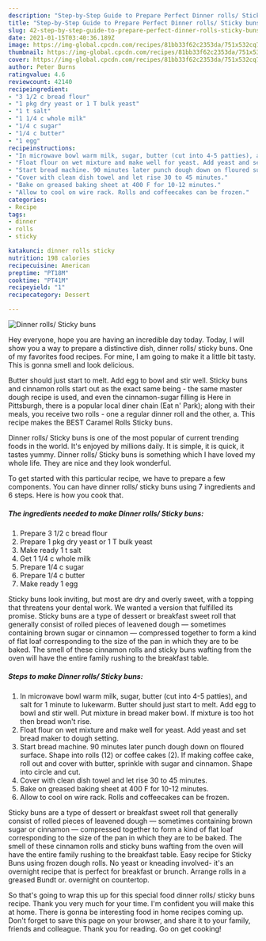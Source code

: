 ```yaml
---
description: "Step-by-Step Guide to Prepare Perfect Dinner rolls/ Sticky buns"
title: "Step-by-Step Guide to Prepare Perfect Dinner rolls/ Sticky buns"
slug: 42-step-by-step-guide-to-prepare-perfect-dinner-rolls-sticky-buns
date: 2021-01-15T03:40:36.189Z
image: https://img-global.cpcdn.com/recipes/81bb33f62c2353da/751x532cq70/dinner-rolls-sticky-buns-recipe-main-photo.jpg
thumbnail: https://img-global.cpcdn.com/recipes/81bb33f62c2353da/751x532cq70/dinner-rolls-sticky-buns-recipe-main-photo.jpg
cover: https://img-global.cpcdn.com/recipes/81bb33f62c2353da/751x532cq70/dinner-rolls-sticky-buns-recipe-main-photo.jpg
author: Peter Burns
ratingvalue: 4.6
reviewcount: 42140
recipeingredient:
- "3 1/2 c bread flour"
- "1 pkg dry yeast or 1 T bulk yeast"
- "1 t salt"
- "1 1/4 c whole milk"
- "1/4 c sugar"
- "1/4 c butter"
- "1 egg"
recipeinstructions:
- "In microwave bowl warm milk, sugar, butter (cut into 4-5 patties), and salt for 1 minute to lukewarm. Butter should just start to melt. Add egg to bowl and stir well. Put mixture in bread maker bowl. If mixture is too hot then bread won&#39;t rise."
- "Float flour on wet mixture and make well for yeast. Add yeast and set bread maker to dough setting."
- "Start bread machine. 90 minutes later punch dough down on floured surface. Shape into rolls (12) or coffee cakes (2). If making coffee cake, roll out and cover with butter, sprinkle with sugar and cinnamon. Shape into circle and cut."
- "Cover with clean dish towel and let rise 30 to 45 minutes."
- "Bake on greased baking sheet at 400 F for 10-12 minutes."
- "Allow to cool on wire rack. Rolls and coffeecakes can be frozen."
categories:
- Recipe
tags:
- dinner
- rolls
- sticky

katakunci: dinner rolls sticky 
nutrition: 198 calories
recipecuisine: American
preptime: "PT18M"
cooktime: "PT41M"
recipeyield: "1"
recipecategory: Dessert

---
```



![Dinner rolls/ Sticky buns](https://img-global.cpcdn.com/recipes/81bb33f62c2353da/751x532cq70/dinner-rolls-sticky-buns-recipe-main-photo.jpg)

Hey everyone, hope you are having an incredible day today. Today, I will show you a way to prepare a distinctive dish, dinner rolls/ sticky buns. One of my favorites food recipes. For mine, I am going to make it a little bit tasty. This is gonna smell and look delicious.

Butter should just start to melt. Add egg to bowl and stir well. Sticky buns and cinnamon rolls start out as the exact same being - the same master dough recipe is used, and even the cinnamon-sugar filling is Here in Pittsburgh, there is a popular local diner chain (Eat n&#39; Park); along with their meals, you receive two rolls - one a regular dinner roll and the other, a. This recipe makes the BEST Caramel Rolls Sticky buns.

Dinner rolls/ Sticky buns is one of the most popular of current trending foods in the world. It's enjoyed by millions daily. It is simple, it is quick, it tastes yummy. Dinner rolls/ Sticky buns is something which I have loved my whole life. They are nice and they look wonderful.


To get started with this particular recipe, we have to prepare a few components. You can have dinner rolls/ sticky buns using 7 ingredients and 6 steps. Here is how you cook that.

<!--inarticleads1-->

##### The ingredients needed to make Dinner rolls/ Sticky buns:

1. Prepare 3 1/2 c bread flour
1. Prepare 1 pkg dry yeast or 1 T bulk yeast
1. Make ready 1 t salt
1. Get 1 1/4 c whole milk
1. Prepare 1/4 c sugar
1. Prepare 1/4 c butter
1. Make ready 1 egg


Sticky buns look inviting, but most are dry and overly sweet, with a topping that threatens your dental work. We wanted a version that fulfilled its promise. Sticky buns are a type of dessert or breakfast sweet roll that generally consist of rolled pieces of leavened dough — sometimes containing brown sugar or cinnamon — compressed together to form a kind of flat loaf corresponding to the size of the pan in which they are to be baked. The smell of these cinnamon rolls and sticky buns wafting from the oven will have the entire family rushing to the breakfast table. 

<!--inarticleads2-->

##### Steps to make Dinner rolls/ Sticky buns:

1. In microwave bowl warm milk, sugar, butter (cut into 4-5 patties), and salt for 1 minute to lukewarm. Butter should just start to melt. Add egg to bowl and stir well. Put mixture in bread maker bowl. If mixture is too hot then bread won&#39;t rise.
1. Float flour on wet mixture and make well for yeast. Add yeast and set bread maker to dough setting.
1. Start bread machine. 90 minutes later punch dough down on floured surface. Shape into rolls (12) or coffee cakes (2). If making coffee cake, roll out and cover with butter, sprinkle with sugar and cinnamon. Shape into circle and cut.
1. Cover with clean dish towel and let rise 30 to 45 minutes.
1. Bake on greased baking sheet at 400 F for 10-12 minutes.
1. Allow to cool on wire rack. Rolls and coffeecakes can be frozen.


Sticky buns are a type of dessert or breakfast sweet roll that generally consist of rolled pieces of leavened dough — sometimes containing brown sugar or cinnamon — compressed together to form a kind of flat loaf corresponding to the size of the pan in which they are to be baked. The smell of these cinnamon rolls and sticky buns wafting from the oven will have the entire family rushing to the breakfast table. Easy recipe for Sticky Buns using frozen dough rolls. No yeast or kneading involved- it&#39;s an overnight recipe that is perfect for breakfast or brunch. Arrange rolls in a greased Bundt or. overnight on countertop. 

So that's going to wrap this up for this special food dinner rolls/ sticky buns recipe. Thank you very much for your time. I'm confident you will make this at home. There is gonna be interesting food in home recipes coming up. Don't forget to save this page on your browser, and share it to your family, friends and colleague. Thank you for reading. Go on get cooking!
